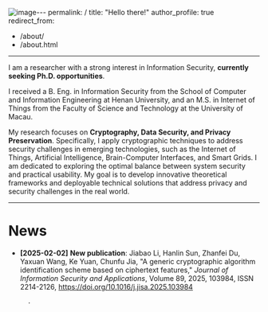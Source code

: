 ![image](https://github.com/user-attachments/assets/0e2f2272-4f01-4959-979c-22cdd8561ab6)---
permalink: /
title: "Hello there!"
author_profile: true
redirect_from: 
  - /about/
  - /about.html
---

I am a researcher with a strong interest in Information Security, **currently seeking Ph.D. opportunities**.

I received a B. Eng. in Information Security from the School of Computer and Information Engineering at Henan University, and an M.S. in Internet of Things from the Faculty of Science and Technology at the University of Macau.

My research focuses on **Cryptography, Data Security, and Privacy Preservation**. Specifically, I apply cryptographic techniques to address security challenges in emerging technologies, such as the Internet of Things, Artificial Intelligence, Brain-Computer Interfaces, and Smart Grids. I am dedicated to exploring the optimal balance between system security and practical usability. My goal is to develop innovative theoretical frameworks and deployable technical solutions that address privacy and security challenges in the real world.

------

News
======
- **[2025-02-02]**  **New publication**: Jiabao Li, Hanlin Sun, Zhanfei Du, Yaxuan Wang, Ke Yuan, Chunfu Jia, "A generic cryptographic algorithm identification scheme based on ciphertext features," *Journal of Information Security and Applications*, Volume 89, 2025, 103984, ISSN 2214-2126, https://doi.org/10.1016/j.jisa.2025.103984
        
        
        
        .

